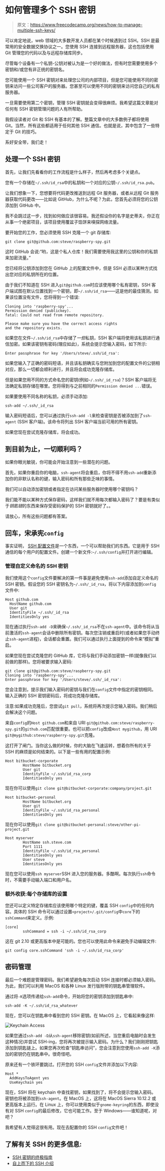 # 如何管理多个 SSH 密钥

> 原文：<https://www.freecodecamp.org/news/how-to-manage-multiple-ssh-keys/>

可以肯定地说，web 领域的大多数开发人员都在某个时候遇到过 SSH。SSH 是最常用的安全数据交换协议之一。您使用 SSH 连接到远程服务器，这也包括使用 Git 管理您的代码以及与远程存储库同步。

尽管每个设备有一个私钥-公钥对被认为是一个好的做法，但有时您需要使用多个密钥和/或您有非正统的密钥名。

您可能使用一个 SSH 密钥对来处理您公司的内部项目，但是您可能使用不同的密钥来访问一些公司客户的服务器。您甚至可以使用不同的密钥来访问您自己的私有服务器。

一旦需要使用第二个密钥，管理 SSH 密钥就会变得很麻烦。我希望这篇文章能对任何有 SSH 密钥管理问题的人有所帮助。

我假设读者对 Git 和 SSH 有基本的了解。整篇文章中的大多数例子都将使用 Git。当然，所有这些都适用于任何其他 SSH 通信。也就是说，其中包含了一些特定于 Git 的技巧。

系好安全带，我们走！

## 处理一个 SSH 密钥

首先，让我们先看看你的工作流程是什么样子，然后再考虑多个关键点。

您有一个存储在`~/.ssh/id_rsa`中的私钥和一个对应的公钥`~/.ssh/id_rsa.pub`。

让我们想象一下，您想要将代码更改推送到远程 Git 服务器，或者从远程 Git 服务器获取代码更改——比如说 GitHub，为什么不呢？为此，您首先必须将您的公钥添加到 GitHub 中。

我不会跳过这一步，找到如何做应该很容易。我还假设你的名字是史蒂夫，你正在从事一个绝密项目，该项目使用覆盆子馅饼来嗅探网络流量。

要开始您的工作，您必须使用 SSH 克隆一个 git 存储库:

```
git clone git@github.com:steve/raspberry-spy.git
```

这时 GitHub 会说:“哟，这是个私人仓库！我们需要使用我这里的公钥和你的私钥来加密流量。”

您已经将公钥添加到您在 GitHub 上的配置文件中，但是 SSH 必须以某种方式找出您对应的私钥所在的位置。

由于我们不知道在 SSH 进入`git@github.com`时应该使用哪个私有密钥，SSH 客户端试图在默认位置找到一个密钥，即`~/.ssh/id_rsa`——这是他的最佳猜测。如果该位置没有文件，您将得到一个错误:

```
Cloning into 'raspberry-spy'...
Permission denied (publickey).
fatal: Could not read from remote repository.

Please make sure you have the correct access rights
and the repository exists.
```

如果您在文件`~/.ssh/id_rsa`中存储了*一些*私钥，SSH 客户端将使用该私钥进行通信加密。如果该密钥有密码(理应如此)，系统会提示您输入密码，如下所示:

```
Enter passphrase for key '/Users/steve/.ssh/id_rsa':
```

如果您输入了正确的密码短语，并且该私钥确实与您附加到您的配置文件的公钥相对应，那么一切都会顺利进行，并且将会成功克隆存储库。

但是如果您用不同的方式命名您的密钥(例如`~/.ssh/_id_rsa`)？SSH 客户端将无法确定私钥存储在哪里。您将得到与之前相同的`Permission denied ...`错误。

如果要使用不同名称的私钥，必须手动添加:

```
ssh-add ~/.ssh/_id_rsa
```

输入密码短语后，您可以通过执行`ssh-add -l`来检查密钥是否被添加到了`ssh-agent` (SSH 客户端)。该命令将列出 SSH 客户端当前可用的所有密钥。

如果您现在尝试克隆存储库，将会成功。

## **到目前为止，一切顺利吗？**

如果你眼光敏锐，你可能会开始注意到一些潜在的问题。

首先，如果你重启你的电脑，`ssh-agent`将会重启，你将不得不用`ssh-add`重新添加你的非默认名称的键，输入密码和所有那些乏味的事情。

我们可以自动添加密钥或者指定在访问某些服务器时使用哪个密钥吗？

我们能不能以某种方式保存密码，这样我们就不用每次都输入密码了？要是有类似于*钥匙链*的东西来保存受密码保护的 SSH 密钥就好了。。

请放心，所有这些问题都有答案。

## **回车，宋承宪`config`**

事实证明， [SSH 配置文件](https://linux.die.net/man/5/ssh_config)是一个东西，一个可以帮助我们的东西。它是用于 SSH 通信的每个用户的配置文件。创建一个新文件:`~/.ssh/config`并打开进行编辑。

### **管理自定义命名的 SSH 密钥**

我们使用这个`config`文件要解决的第一件事是避免使用`ssh-add`添加自定义命名的 SSH 密钥。假设您的 SSH 密钥名为`~/.ssh/_id_rsa`，将以下内容添加到`config`文件中:

```
Host github.com
  HostName github.com
  User git
  IdentityFile ~/.ssh/_id_rsa
  IdentitiesOnly yes
```

现在通过执行`ssh-add -D`来确保`~/.ssh/_id_rsa`不在`ssh-agent`中。该命令将从当前激活的`ssh-agent`会话中删除所有密钥。每次您注销或重启时(或者如果您手动终止`ssh-agent`进程)，会话都会重置。我们可以通过执行上面提到的命令来“模拟”重启。

如果您现在尝试克隆您的 GitHub 库，它将与我们手动添加密钥一样(就像我们以前做的那样)。您将被要求输入密码:

```
git clone git@github.com:steve/raspberry-spy.git
Cloning into 'raspberry-spy'...
Enter passphrase for key '/Users/steve/.ssh/_id_rsa':
```

您会注意到，提示我们输入密码的密钥与我们在`config`文件中指定的密钥相同。输入正确的 SSH 密钥密码后，将成功克隆存储库。

注意:如果成功克隆后，您尝试`git pull`，系统将再次提示您输入密码。我们稍后会解决这个问题。

来自`config`的`Host github.com`和来自 URI `git@github.com:steve/raspberry-spy.git`的`github.com`匹配很重要。也可以把`config`改成`Host mygithub`，用 URI `git@mygithub:steve/raspberry-spy.git`克隆。

这打开了闸门。当你这么做的时候，你的大脑在飞速运转，想着你所有的关于 SSH 的麻烦是如何结束的。以下是一些有用的配置示例:

```
Host bitbucket-corporate
        HostName bitbucket.org
        User git
        IdentityFile ~/.ssh/id_rsa_corp
        IdentitiesOnly yes
```

现在你可以使用`git clone git@bitbucket-corporate:company/project.git`

```
Host bitbucket-personal
        HostName bitbucket.org
        User git
        IdentityFile ~/.ssh/id_rsa_personal
        IdentitiesOnly yes
```

现在你可以使用`git clone git@bitbucket-personal:steve/other-pi-project.git`

```
Host myserver
        HostName ssh.steve.com
        Port 1111
        IdentityFile ~/.ssh/id_rsa_personal
        IdentitiesOnly yes
        User steve
        IdentitiesOnly yes
```

现在您可以使用`ssh myserver`SSH 进入您的服务器。多酷啊。每次执行`ssh`命令时，不需要手动输入端口和用户名。

### 额外收获:每个存储库的设置

您还可以定义特定存储库应该使用哪个特定的键，覆盖 SSH `config`中的任何内容。具体的 SSH 命令可以通过设置`<project>/.git/config`中`core`下的`sshCommand`来定义。示例:

```
[core]
        sshCommand = ssh -i ~/.ssh/id_rsa_corp
```

这在 git 2.10 或更高版本中是可能的。您也可以使用此命令来避免手动编辑文件:

```
git config core.sshCommand 'ssh -i ~/.ssh/id_rsa_corp'
```

## 密码管理

最后一个难题是管理密码。我们希望避免每次启动 SSH 连接时都必须输入密码。为此，我们可以利用 MacOS 和各种 Linux 发行版附带的钥匙串管理软件。

通过将`-K`选项传递给`ssh-add`命令，开始将您的密钥添加到钥匙串中:

```
ssh-add -K ~/.ssh/id_rsa_whatever
```

现在，您可以在钥匙串中看到您的 SSH 密钥。在 MacOS 上，它看起来像这样:

![Keychain Access](img/6e3f66a38d4e23ba1ca1a5f81903c2e3.png "Keychain Access")

如果您通过`ssh-add -D`从`ssh-agent`移除密钥(如前所述，当您重启电脑时会发生这种情况)并尝试 SSH-ing，您将再次被提示输入密码。为什么？我们刚刚把钥匙添加到钥匙链上。如果您再次检查“钥匙串访问”，您会注意到您使用`ssh-add -K`添加的密钥仍在钥匙串中。很奇怪吧。

原来还有一个铁环要跳过。打开您的 SSH `config`文件并添加以下内容:

```
Host *
  AddKeysToAgent yes
  UseKeychain yes
```

现在，SSH 将在 keychain 中查找密钥，如果找到了，将不会提示您输入密码。密钥也将被添加到`ssh-agent`。在 MacOS 上，这将在 MacOS Sierra 10.12.2 或更高版本上运行。在 Linux 上，你可以使用类似于`gnome-keyring`的东西，即使没有对 SSH `config`的最后修改，它也可能工作。至于 Windows——谁知道呢，对吧？

我希望有人觉得这很有用。现在去配置你的 SSH `config`文件吧！

## 了解有关 SSH 的更多信息:

*   [SSH 密钥的终极指南](https://www.freecodecamp.org/news/the-ultimate-guide-to-ssh-setting-up-ssh-keys/)
*   [自上而下的 SSH 介绍](https://www.freecodecamp.org/news/a-top-down-introduction-to-ssh-965f4fadd32e/)